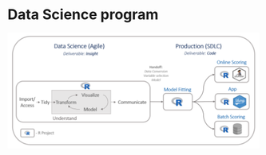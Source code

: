 
Data Science program
===============================

<img src = "images/data-science-program.png"/>